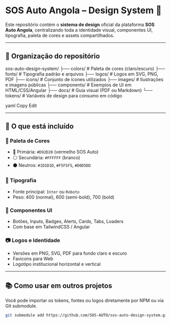 # SOS Auto Angola – Design System 🎨

Este repositório contém o **sistema de design** oficial da plataforma **SOS Auto Angola**, centralizando toda a identidade visual, componentes UI, tipografia, paleta de cores e assets compartilhados.

---

## 📁 Organização do repositório

sos-auto-design-system/
├── colors/ # Paleta de cores (claro/escuro)
├── fonts/ # Tipografia padrão e arquivos
├── logos/ # Logos em SVG, PNG, PDF
├── icons/ # Conjunto de ícones utilizados
├── images/ # Ilustrações e imagens públicas
├── components/ # Exemplos de UI em HTML/CSS/Angular
├── docs/ # Guia visual (PDF ou Markdown)
└── tokens/ # Variáveis de design para consumo em código

yaml
Copy
Edit

---

## 🧰 O que está incluído

### 🎨 Paleta de Cores
- 🔴 Primária: `#D92D20` (vermelho SOS Auto)
- ⚪ Secundária: `#FFFFFF` (branco)
- ⚫ Neutros: `#1D1D1D`, `#F5F5F5`, `#D0D5DD`

### 🔡 Tipografia
- Fonte principal: `Inter` ou `Roboto`
- Peso: 400 (normal), 600 (semi-bold), 700 (bold)

### 🔘 Componentes UI
- Botões, Inputs, Badges, Alerts, Cards, Tabs, Loaders
- Com base em TailwindCSS / Angular

### 📷 Logos e Identidade
- Versões em PNG, SVG, PDF para fundo claro e escuro
- Favicons para Web
- Logotipo institucional horizontal e vertical

---

## 📚 Como usar em outros projetos

Você pode importar os tokens, fontes ou logos diretamente por NPM ou via Git submodule.

```bash
git submodule add https://github.com/SOS-AUTO/sos-auto-design-system.git design
```


